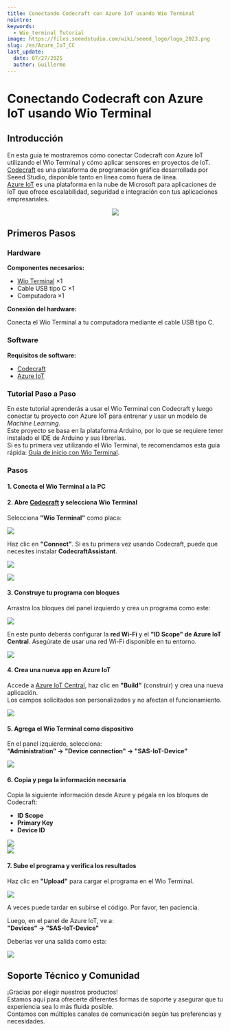 ```yaml
---
title: Conectando Codecraft con Azure IoT usando Wio Terminal
nointro:
keywords:
  - Wio_terminal Tutorial
image: https://files.seeedstudio.com/wiki/seeed_logo/logo_2023.png
slug: /es/Azure_IoT_CC
last_update:
  date: 07/27/2025
  author: Guillermo
---
```


# Conectando Codecraft con Azure IoT usando Wio Terminal

## Introducción

En esta guía te mostraremos cómo conectar Codecraft con Azure IoT utilizando el Wio Terminal y cómo aplicar sensores en proyectos de IoT.  
[Codecraft](https://ide.tinkergen.com/) es una plataforma de programación gráfica desarrollada por Seeed Studio, disponible tanto en línea como fuera de línea.  
[Azure IoT](https://apps.azureiotcentral.com/) es una plataforma en la nube de Microsoft para aplicaciones de IoT que ofrece escalabilidad, seguridad e integración con tus aplicaciones empresariales.

<div align="center"><img src="https://files.seeedstudio.com/wiki/CCandAzure/jihe.png" /></div>

## Primeros Pasos

### Hardware

**Componentes necesarios:**

- [Wio Terminal](https://www.seeedstudio.com/Wio-Terminal-p-4509.html) ×1  
- Cable USB tipo C ×1  
- Computadora ×1

**Conexión del hardware:**

Conecta el Wio Terminal a tu computadora mediante el cable USB tipo C.

### Software

**Requisitos de software:**

- [Codecraft](https://ide.tinkergen.com/)
- [Azure IoT](https://apps.azureiotcentral.com/)

### Tutorial Paso a Paso

En este tutorial aprenderás a usar el Wio Terminal con Codecraft y luego conectar tu proyecto con Azure IoT para entrenar y usar un modelo de *Machine Learning*.  
Este proyecto se basa en la plataforma Arduino, por lo que se requiere tener instalado el IDE de Arduino y sus librerías.  
Si es tu primera vez utilizando el Wio Terminal, te recomendamos esta guía rápida: [Guía de inicio con Wio Terminal](https://wiki.seeedstudio.com/Wio-Terminal-Getting-Started/).

### Pasos

#### 1. Conecta el Wio Terminal a la PC

#### 2. Abre [Codecraft](https://ide.tinkergen.com/) y selecciona Wio Terminal

Selecciona **"Wio Terminal"** como placa:

![](https://files.seeedstudio.com/wiki/CCandAzure/cc1.png)

Haz clic en **"Connect"**. Si es tu primera vez usando Codecraft, puede que necesites instalar **CodecraftAssistant**.

![](https://files.seeedstudio.com/wiki/CCandAzure/cc2.png)

![](https://files.seeedstudio.com/wiki/CCandAzure/cc3.png)

#### 3. Construye tu programa con bloques

Arrastra los bloques del panel izquierdo y crea un programa como este:

![](https://files.seeedstudio.com/wiki/CCandAzure/cc5.png)

En este punto deberás configurar la **red Wi-Fi** y el **"ID Scope" de Azure IoT Central**. Asegúrate de usar una red Wi-Fi disponible en tu entorno.

![](https://files.seeedstudio.com/wiki/CCandAzure/cc6.png)

#### 4. Crea una nueva app en Azure IoT

Accede a [Azure IoT Central](https://apps.azureiotcentral.com/), haz clic en **"Build"** (construir) y crea una nueva aplicación.  
Los campos solicitados son personalizados y no afectan el funcionamiento.

![](https://files.seeedstudio.com/wiki/CCandAzure/az.png)

#### 5. Agrega el Wio Terminal como dispositivo

En el panel izquierdo, selecciona:  
**“Administration” → "Device connection" → "SAS-IoT-Device"**

![](https://files.seeedstudio.com/wiki/CCandAzure/az3.png)

#### 6. Copia y pega la información necesaria

Copia la siguiente información desde Azure y pégala en los bloques de Codecraft:

- **ID Scope**
- **Primary Key**
- **Device ID**

![](https://files.seeedstudio.com/wiki/CCandAzure/az5.png)  
![](https://files.seeedstudio.com/wiki/CCandAzure/az6.png)

#### 7. Sube el programa y verifica los resultados

Haz clic en **"Upload"** para cargar el programa en el Wio Terminal.

![](https://files.seeedstudio.com/wiki/CCandAzure/ccaz4.png)

A veces puede tardar en subirse el código. Por favor, ten paciencia.

Luego, en el panel de Azure IoT, ve a:  
**"Devices" → "SAS-IoT-Device"**

Deberías ver una salida como esta:

![](https://files.seeedstudio.com/wiki/CCandAzure/ccaz5.png)

## Soporte Técnico y Comunidad

¡Gracias por elegir nuestros productos!  
Estamos aquí para ofrecerte diferentes formas de soporte y asegurar que tu experiencia sea lo más fluida posible.  
Contamos con múltiples canales de comunicación según tus preferencias y necesidades.

<div class="button_tech_support_container">
<a href="https://forum.seeedstudio.com/" class="button_forum"></a> 
<a href="https://www.seeedstudio.com/contacts" class="button_email"></a>
</div>

<div class="button_tech_support_container">
<a href="https://discord.gg/eWkprNDMU7" class="button_discord"></a> 
<a href="https://github.com/Seeed-Studio/wiki-documents/discussions/69" class="button_discussion"></a>
</div>

